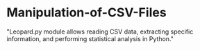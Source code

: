 # Manipulation-of-CSV-Files
"Leopard.py module allows reading CSV data, extracting specific information, and performing statistical analysis in Python."
